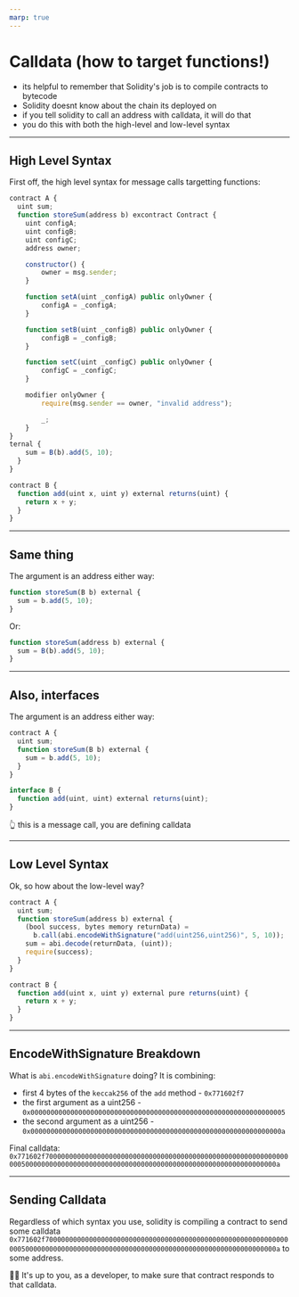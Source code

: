 ```yaml
---
marp: true
---
```


# Calldata (how to target functions!)

- its helpful to remember that Solidity's job is to compile contracts to bytecode
- Solidity doesnt know about the chain its deployed on
- if you tell solidity to call an address with calldata, it will do that
- you do this with both the high-level and low-level syntax

---

## High Level Syntax

First off, the high level syntax for message calls targetting functions:

```js
contract A {
  uint sum;
  function storeSum(address b) excontract Contract {
	uint configA;
	uint configB;
	uint configC;
	address owner;

	constructor() {
		owner = msg.sender;
	}

	function setA(uint _configA) public onlyOwner {
		configA = _configA;
	}

	function setB(uint _configB) public onlyOwner {
		configB = _configB;
	}

	function setC(uint _configC) public onlyOwner {
		configC = _configC;
	}

	modifier onlyOwner {
		require(msg.sender == owner, "invalid address");

		_;
	}
}
ternal {
    sum = B(b).add(5, 10);
  }
}

contract B {
  function add(uint x, uint y) external returns(uint) {
    return x + y;
  }
}
```

---

## Same thing

The argument is an address either way:

```js
function storeSum(B b) external {
  sum = b.add(5, 10);
}
```

Or:

```js
function storeSum(address b) external {
  sum = B(b).add(5, 10);
}
```

---

## Also, interfaces

The argument is an address either way:

```js
contract A {
  uint sum;
  function storeSum(B b) external {
    sum = b.add(5, 10);
  }
}

interface B {
  function add(uint, uint) external returns(uint);
}
```

👆 this is a message call, you are defining calldata

---

## Low Level Syntax

Ok, so how about the low-level way?

```js
contract A {
  uint sum;
  function storeSum(address b) external {
    (bool success, bytes memory returnData) =
      b.call(abi.encodeWithSignature("add(uint256,uint256)", 5, 10));
    sum = abi.decode(returnData, (uint));
    require(success);
  }
}

contract B {
  function add(uint x, uint y) external pure returns(uint) {
    return x + y;
  }
}
```

---

## EncodeWithSignature Breakdown

What is `abi.encodeWithSignature` doing? It is combining:

- first 4 bytes of the `keccak256` of the `add` method - `0x771602f7`
- the first argument as a uint256 - `0x0000000000000000000000000000000000000000000000000000000000000005`
- the second argument as a uint256 - `0x000000000000000000000000000000000000000000000000000000000000000a`

Final calldata: `0x771602f70000000000000000000000000000000000000000000000000000000000000005000000000000000000000000000000000000000000000000000000000000000a`

---

## Sending Calldata

Regardless of which syntax you use, solidity is compiling a contract to send some calldata `0x771602f70000000000000000000000000000000000000000000000000000000000000005000000000000000000000000000000000000000000000000000000000000000a` to some address.

👩‍💻 It's up to you, as a developer, to make sure that contract responds to that calldata.
